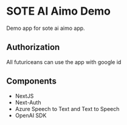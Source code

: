 # SOTE AI Aimo Demo

Demo app for sote ai aimo app.

## Authorization

All futuriceans can use the app with google id

## Components

* NextJS
* Next-Auth
* Azure Speech to Text and Text to Speech
* OpenAI SDK
